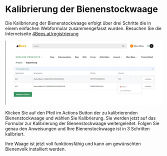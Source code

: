 # Kalibrierung der Bienenstockwaage [](id=kalibrierung-der-bienenstockwaage)

Die Kalibrierung der Bienenstockwaage erfolgt über drei Schritte die in einem einfachen Webformular zusammengefasst wurden.
Besuchen Sie die Internetseite [4Bees.at/registrierung](http://www.4bees.at/registrierung)

![Kalibrierung der Bienenstockwaage](../images/Kalibrierung_1.JPG)

Klicken Sie auf den Pfeil im Actions Button der zu kalibrierenden Bienenstockwaage und wählen Sie Kalibrierung. Sie werden jetzt auf das Formular zur Kalibrierung der Bienenstockwaage weitergeleitet. Folgen Sie genau den Anweisungen und Ihre Bienenstockwaage ist in 3 Schritten kalibriert.

Ihre Waage ist jetzt voll funktionsfähig und kann am gewünschten Bienenvolk installiert werden.
